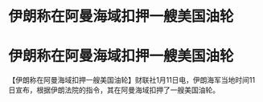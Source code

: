 # 伊朗称在阿曼海域扣押一艘美国油轮

# 伊朗称在阿曼海域扣押一艘美国油轮

【伊朗称在阿曼海域扣押一艘美国油轮】财联社1月11日电，伊朗海军当地时间11日宣布，根据伊朗法院的指令，其在阿曼海域扣押了一艘美国油轮。


